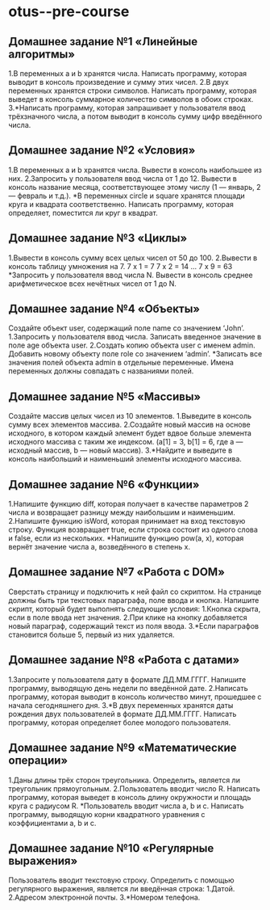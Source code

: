 # otus--pre-course
<h2>Домашнее задание №1 «Линейные алгоритмы»</h2>

1.В переменных a и b хранятся числа. Написать программу, которая выводит в консоль произведение и сумму этих чисел.
2.В двух переменных хранятся строки символов. Написать программу, которая выведет в консоль суммарное количество символов в обоих строках.
3.*Написать программу, которая запрашивает у пользователя ввод трёхзначного числа, а потом выводит в консоль сумму цифр введённого числа.

<h2>Домашнее задание №2 «Условия»</h2>

1.В переменных a и b хранятся числа. Вывести в консоль наибольшее из них.
2.Запросить у пользователя ввод числа от 1 до 12. Вывести в консоль название месяца, соответствующее этому числу (1 — январь, 2 — февраль и т.д.).
*В переменных circle и square хранятся площади круга и квадрата соответственно. Написать программу, которая определяет, поместится ли круг в квадрат.

<h2>Домашнее задание №3 «Циклы»</h2>

1.Вывести в консоль сумму всех целых чисел от 50 до 100.
2.Вывести в консоль таблицу умножения на 7.
7 x 1 = 7
7 x 2 = 14
…
7 x 9 = 63
*Запросить у пользователя ввод числа N. Вывести в
консоль среднее арифметическое всех нечётных
чисел от 1 до N.

<h2>Домашнее задание №4 «Объекты»</h2>

Создайте объект user, содержащий поле name со значением ‘John’.
1.Запросить у пользователя ввод числа. Записать введенное значение в поле age объекта user.
2.Создать копию объекта user с именем admin. Добавить новому объекту поле role со значением ‘admin’.
*Записать все значения полей объекта admin в отдельные переменные. Имена переменных должны совпадать с названиями полей.

<h2>Домашнее задание №5 «Массивы»</h2>

Создайте массив целых чисел из 10 элементов.
1.Выведите в консоль сумму всех элементов массива.
2.Создайте новый массив на основе исходного, в котором каждый элемент будет вдвое больше элемента исходного массива с таким же индексом. (a[1] = 3, b[1] = 6, где a — исходный массив, b — новый массив).
3.*Найдите и выведите в консоль наибольший и наименьший элементы исходного массива.

<h2>Домашнее задание №6 «Функции»</h2>

1.Напишите функцию diff, которая получает в качестве параметров 2 числа и возвращает разницу между наибольшим и наименьшим.
2.Напишите функцию isWord, которая принимает на вход текстовую строку. Функция возвращает true, если строка состоит из одного слова и false, если из нескольких.
*Напишите функцию pow(a, x), которая вернёт значение числа a, возведённого в степень x.

<h2>Домашнее задание №7 «Работа с DOM»</h2>

Сверстать страницу и подключить к ней файл со скриптом. На странице должны быть три текстовых параграфа, поле ввода и кнопка. Напишите скрипт, который будет выполнять следующие условия:
1.Кнопка скрыта, если в поле ввода нет значения.
2.При клике на кнопку добавляется новый параграф, содержащий текст из поля ввода.
3.*Если параграфов становится больше 5, первый из них удаляется.

<h2>Домашнее задание №8 «Работа с датами»</h2>

1.Запросите у пользователя дату в формате ДД.ММ.ГГГГ. Напишите программу, выводящую день недели по введённой дате.
2.Написать программу, которая выводит в консоль количество минут, прошедшее с начала сегодняшнего дня.
3.*В двух переменных хранятся даты рождения двух пользователей в формате ДД.ММ.ГГГГ. Написать программу, которая определяет более молодого пользователя.

<h2>Домашнее задание №9 «Математические операции»</h2>

1.Даны длины трёх сторон треугольника. Определить, является ли треугольник прямоугольным.
2.Пользователь вводит число R. Написать программу, которая выведет в консоль длину окружности и площадь круга с радиусом R.
*Пользователь вводит числа a, b и c. Написать программу, выводящую корни квадратного уравнения с коэффициентами a, b и c.

<h2>Домашнее задание №10 «Регулярные выражения»</h2>

Пользователь вводит текстовую строку. Определить с помощью регулярного выражения, является ли введённая строка:
1.Датой.
2.Адресом электронной почты.
3.*Номером телефона.
